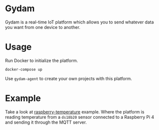 # Gydam

Gydam is a real-time IoT platform which allows you to send whatever data you want from one device to another.

# Usage
Run Docker to initialize the platform.
```
docker-compose up
```

Use `gydam-agent` to create your own projects with this platform.

# Example
Take a look at [raspberry-temperature](https://github.com/maximomartinezsoria/gydam/tree/master/gydam-agent/examples/raspberry-temperature) example. Where the platform is reading temperature from a `ds18b20` sensor connected to a Raspberry Pi 4 and sending it through the MQTT server.
